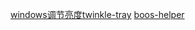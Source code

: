 [windows调节亮度twinkle-tray](https://github.com/xanderfrangos/twinkle-tray)
[boos-helper](https://github.com/Ocyss/boos-helper)